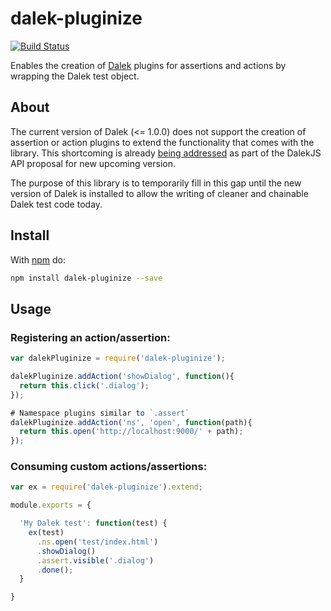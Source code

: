 # dalek-pluginize

[![Build Status](https://travis-ci.org/hadynz/dalek-pluginize.svg)](https://travis-ci.org/hadynz/dalek-pluginize)

Enables the creation of [Dalek][dalekjs] plugins for assertions and actions by wrapping the Dalek test object.

## About

The current version of Dalek (<= 1.0.0) does not support the creation of assertion or action plugins to extend
the functionality that comes with the library. This shortcoming is already [being addressed][proposal] as part of
the DalekJS API proposal for new upcoming version.

The purpose of this library is to temporarily fill in this gap until the new version of Dalek is installed to allow
the writing of cleaner and chainable Dalek test code today.

## Install

With [npm](http://npmjs.org) do:

```bash
npm install dalek-pluginize --save
```

## Usage

### Registering an action/assertion:

```js
var dalekPluginize = require('dalek-pluginize');

dalekPluginize.addAction('showDialog', function(){
  return this.click('.dialog');
});

# Namespace plugins similar to `.assert`
dalekPluginize.addAction('ns', 'open', function(path){
  return this.open('http://localhost:9000/' + path);
});

```

### Consuming custom actions/assertions:

```js
var ex = require('dalek-pluginize').extend;

module.exports = {

  'My Dalek test': function(test) {
    ex(test)
      .ns.open('test/index.html')
      .showDialog()
      .assert.visible('.dialog')
      .done();
  }

}
```

[dalekjs]: http://dalekjs.com
[proposal]: https://github.com/rodneyrehm/dalek-api#registering-an-action
